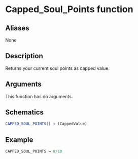 # Capped_Soul_Points function

## Aliases

None

## Description

Returns your current soul points as capped value.

## Arguments

This function has no arguments.

## Schematics

```js
CAPPED_SOUL_POINTS() → (CappedValue)
```

## Example

```js
CAPPED_SOUL_POINTS → 8/10
```
